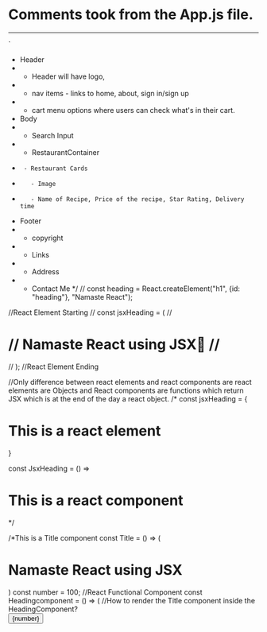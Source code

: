 # Comments took from the App.js file.

---

`

- Header
- - Header will have logo,
- - nav items - links to home, about, sign in/sign up
- - cart menu options where users can check what's in their cart.
- Body
- - Search Input
- - RestaurantContainer
-      - Restaurant Cards
-        - Image
-        - Name of Recipe, Price of the recipe, Star Rating, Delivery time
- Footer
- - copyright
- - Links
- - Address
- - Contact Me
    \*/
    // const heading = React.createElement("h1", {id: "heading"}, "Namaste React");

//React Element Starting
// const jsxHeading = (
// <h1 className="head">
// Namaste React using JSX🚀
// </h1>
// );
//React Element Ending

//Only difference between react elements and react components are react elements are Objects and React components are functions which return JSX which is at the end of the day a react object.
/\*
const jsxHeading = {

<h1>This is a react element</h1>
}

const JsxHeading = () => <h1> This is a react component </h1>
\*/

/\*This is a Title component
const Title = () => (

<h1 className="head" tabIndex="5">
Namaste React using JSX
</h1>
)
const number = 100;
//React Functional Component
const Headingcomponent = () => (
//How to render the Title component inside the HeadingComponent?

  <div id="container">
    <button>{number}</button>
    <Title />
    <h1 className="heading">Namaste Functional Component</h1> 
  </div>
)*/

// console.log(jsxHeading);
/\*
To create a structure like this follow the below code:

<div id="parent">
<div id="child1">
<h1>I'm a h1 tag</h1>
<h2>I'm the sibling of h1 tag</h2> h1 and h2 are both children of child div.
</div>
<div id="child2">
<h1>I'm a h1 tag</h1>
<h2>I'm the sibling of h1 tag</h2> h1 and h2 are both children of child div.
</div>  
 </div>
Below is the code for the above commented out html structure. in pure react you create the structure something like this.
const parent = React.createElement("div", { id: "parent" }, [
React.createElement("div", { id: "child1" }, [
React.createElement("h1", { key: "1" }, "I'm a h1 tag"),
React.createElement(
"h2",
{ key: "2" },
"I'm the sibling of h1 tag"
),
]),
React.createElement("div", { id: "child2" }, [
React.createElement("h1", { key: "1" }, "I'm a h1 tag"),
React.createElement(
"h2",
{ key: "2" },
"I'm the sibling of h1 tag"
),
]),
]);
const element = React.createElement('h1', {id: "heading"}, "Hello from React!");
console.log(parent);

          const root = ReactDOM.createRoot(document.getElementById("root"));

          root.render(parent);
          <!--This is one way to include react in a project. Just type in cdn react in google browser and take these two from the official react webpage.-->`
